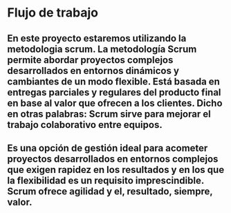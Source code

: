 # Flujo de trabajo

## En este proyecto estaremos utilizando la metodologia **scrum**. La metodología Scrum permite abordar proyectos complejos desarrollados en entornos dinámicos y cambiantes de un modo flexible. Está  basada en entregas parciales y regulares del producto final en base al valor que ofrecen a los clientes. Dicho en otras palabras: Scrum sirve para mejorar el trabajo colaborativo entre equipos.

## Es una opción de gestión ideal para acometer proyectos desarrollados en entornos complejos que exigen rapidez en los resultados y en los que la flexibilidad es un requisito imprescindible. Scrum ofrece agilidad y el, resultado, siempre, valor.